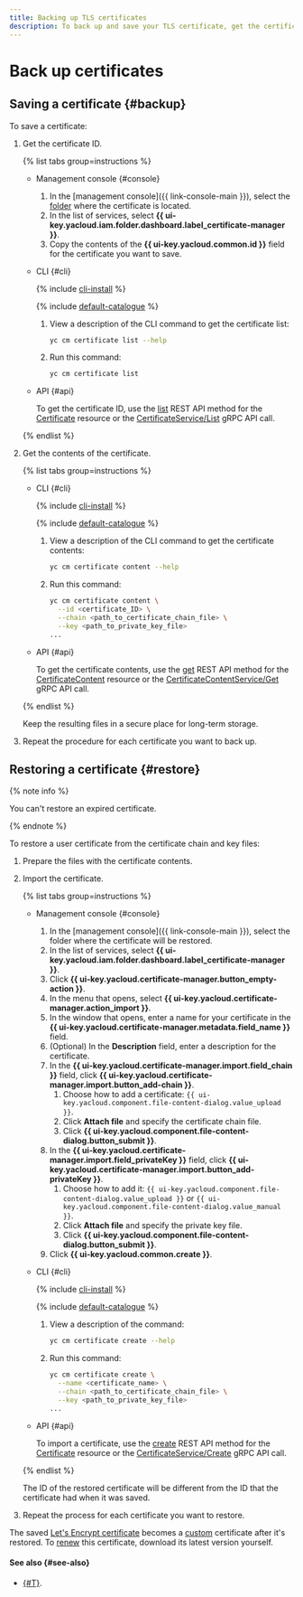 ```yaml
---
title: Backing up TLS certificates
description: To back up and save your TLS certificate, get the certificate ID and contents and keep the resulting files in a secure place for long-term storage. Repeat the procedure for each certificate you want to back up. To restore a TLS certificate, follow the steps in the article.
---
```


# Back up certificates

## Saving a certificate {#backup}

To save a certificate:
1. Get the certificate ID.

   {% list tabs group=instructions %}

   - Management console {#console}

      1. In the [management console]({{ link-console-main }}), select the [folder](../../resource-manager/concepts/resources-hierarchy.md#folder) where the certificate is located.
      1. In the list of services, select **{{ ui-key.yacloud.iam.folder.dashboard.label_certificate-manager }}**.
      1. Copy the contents of the **{{ ui-key.yacloud.common.id }}** field for the certificate you want to save.

   - CLI {#cli}

      {% include [cli-install](../../_includes/cli-install.md) %}

      {% include [default-catalogue](../../_includes/default-catalogue.md) %}

      1. View a description of the CLI command to get the certificate list:

         ```bash
         yc cm certificate list --help
         ```

      1. Run this command:

         ```bash
         yc cm certificate list
         ```

   - API {#api}

      To get the certificate ID, use the [list](../api-ref/Certificate/list.md) REST API method for the [Certificate](../api-ref/Certificate/) resource or the [CertificateService/List](../api-ref/grpc/certificate_service.md#List) gRPC API call.


   {% endlist %}

1. Get the contents of the certificate.

   {% list tabs group=instructions %}

   - CLI {#cli}

      {% include [cli-install](../../_includes/cli-install.md) %}

      {% include [default-catalogue](../../_includes/default-catalogue.md) %}

      1. View a description of the CLI command to get the certificate contents:

         ```bash
         yc cm certificate content --help
         ```

      1. Run this command:

         ```bash
         yc cm certificate content \
           --id <certificate_ID> \
           --chain <path_to_certificate_chain_file> \
           --key <path_to_private_key_file>
         ...
         ```

   - API {#api}

      To get the certificate contents, use the [get](../api-ref/CertificateContent/get.md) REST API method for the [CertificateContent](../api-ref/CertificateContent/) resource or the [CertificateContentService/Get](../api-ref/grpc/certificate_content_service.md#Get) gRPC API call.

   {% endlist %}

   Keep the resulting files in a secure place for long-term storage.
1. Repeat the procedure for each certificate you want to back up.

## Restoring a certificate {#restore}

{% note info %}

You can't restore an expired certificate.

{% endnote %}

To restore a user certificate from the certificate chain and key files:
1. Prepare the files with the certificate contents.
1. Import the certificate.

   {% list tabs group=instructions %}

   - Management console {#console}

      1. In the [management console]({{ link-console-main }}), select the folder where the certificate will be restored.
      1. In the list of services, select **{{ ui-key.yacloud.iam.folder.dashboard.label_certificate-manager }}**.
      1. Click **{{ ui-key.yacloud.certificate-manager.button_empty-action }}**.
      1. In the menu that opens, select **{{ ui-key.yacloud.certificate-manager.action_import }}**.
      1. In the window that opens, enter a name for your certificate in the **{{ ui-key.yacloud.certificate-manager.metadata.field_name }}** field.
      1. (Optional) In the **Description** field, enter a description for the certificate.
      1. In the **{{ ui-key.yacloud.certificate-manager.import.field_chain }}** field, click **{{ ui-key.yacloud.certificate-manager.import.button_add-chain }}**.
         1. Choose how to add a certificate: `{{ ui-key.yacloud.component.file-content-dialog.value_upload }}`.
         1. Click **Attach file** and specify the certificate chain file.
         1. Click **{{ ui-key.yacloud.component.file-content-dialog.button_submit }}**.
      1. In the **{{ ui-key.yacloud.certificate-manager.import.field_privateKey }}** field, click **{{ ui-key.yacloud.certificate-manager.import.button_add-privateKey }}**.
         1. Choose how to add it: `{{ ui-key.yacloud.component.file-content-dialog.value_upload }}` or `{{ ui-key.yacloud.component.file-content-dialog.value_manual }}`.
         1. Click **Attach file** and specify the private key file.
         1. Click **{{ ui-key.yacloud.component.file-content-dialog.button_submit }}**.
      1. Click **{{ ui-key.yacloud.common.create }}**.

   - CLI {#cli}

      {% include [cli-install](../../_includes/cli-install.md) %}

      {% include [default-catalogue](../../_includes/default-catalogue.md) %}

      1. View a description of the command:

         ```bash
         yc cm certificate create --help
         ```

      1. Run this command:

         ```bash
         yc cm certificate create \
           --name <certificate_name> \
           --chain <path_to_certificate_chain_file> \
           --key <path_to_private_key_file>
         ...
         ```

   - API {#api}

      To import a certificate, use the [create](../api-ref/Certificate/create.md) REST API method for the [Certificate](../api-ref/Certificate/) resource or the [CertificateService/Create](../api-ref/grpc/certificate_service.md#Create) gRPC API call.

   {% endlist %}

   The ID of the restored certificate will be different from the ID that the certificate had when it was saved.
1. Repeat the process for each certificate you want to restore.

The saved [Let's Encrypt certificate](../concepts/managed-certificate.md) becomes a [custom](../concepts/imported-certificate.md) certificate after it's restored. To [renew](../operations/import/cert-update.md) this certificate, download its latest version yourself.

#### See also {#see-also}

* [{#T}](import/cert-create.md).